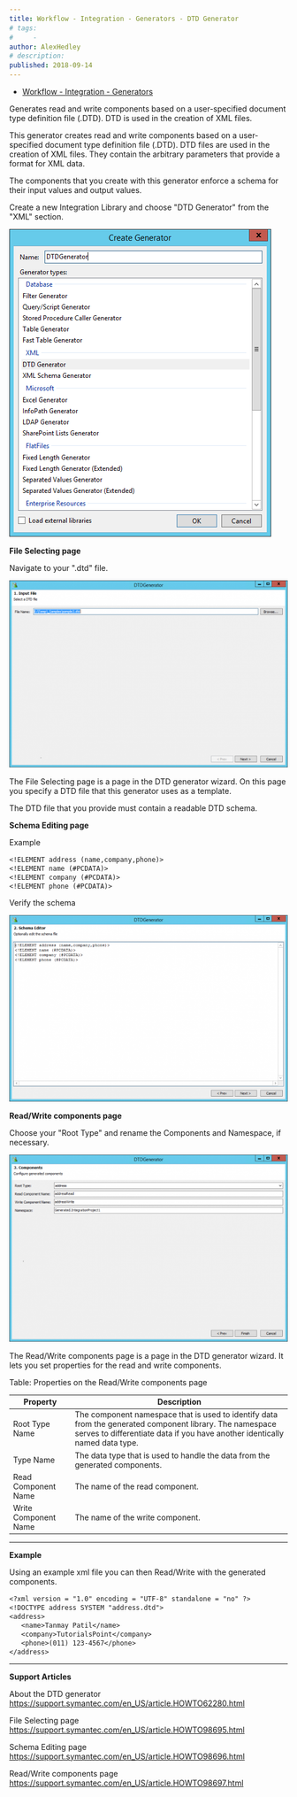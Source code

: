 ```yaml
---
title: Workflow - Integration - Generators - DTD Generator
# tags:
#     - 
author: AlexHedley
# description: 
published: 2018-09-14
---
```


- [Workflow - Integration - Generators](https://community.broadcom.com/symantecenterprise/viewdocument?DocumentKey=79ea49b7-0c3c-49a1-b6ee-66404e1c4477&amp;CommunityKey=04ead5e9-3643-4118-b853-afa5a58710c6&amp;tab=librarydocuments)

Generates read and write components based on a user-specified document type definition file (.DTD). DTD is used in the creation of XML files.
  
This generator creates read and write components based on a user-specified document type definition file (.DTD). DTD files are used in the creation of XML files. They contain the arbitrary parameters that provide a format for XML data.
  
The components that you create with this generator enforce a schema for their input values and output values.
  
Create a new Integration Library and choose "DTD Generator" from the "XML" section.
  
![Workflow_Generators_DTD_Create](images\Workflow_Generators_DTD_Create.png)
  
**File Selecting page**
  
Navigate to your ".dtd" file.
  
![Input File](images\Workflow_Generators_DTD_InputFile.png)
  
The File Selecting page is a page in the DTD generator wizard. On this page you specify a DTD file that this generator uses as a template.
  
The DTD file that you provide must contain a readable DTD schema.
  
**Schema Editing page**
  
Example

    <!ELEMENT address (name,company,phone)>
    <!ELEMENT name (#PCDATA)>
    <!ELEMENT company (#PCDATA)>
    <!ELEMENT phone (#PCDATA)>

Verify the schema
  
![Schema Editor](images\Workflow_Generators_DTD_SchemaEditor.png)
  
**Read/Write components page**
  
Choose your "Root Type" and rename the Components and Namespace, if necessary.
  
![Components](images\Workflow_Generators_DTD_Components.png)
  
The Read/Write components page is a page in the DTD generator wizard. It lets you set properties for the read and write components.
  
Table: Properties on the Read/Write components page

| Property | Description |
| --- | --- |
| Root Type Name | The component namespace that is used to identify data from the generated component library. The namespace serves to differentiate data if you have another identically named data type. |
| Type Name | The data type that is used to handle the data from the generated components. |
| Read Component Name | The name of the read component. |
| Write Component Name | The name of the write component. |

---
  
**Example**
  
Using an example xml file you can then Read/Write with the generated components.

    <?xml version = "1.0" encoding = "UTF-8" standalone = "no" ?>
    <!DOCTYPE address SYSTEM "address.dtd">
    <address>
       <name>Tanmay Patil</name>
       <company>TutorialsPoint</company>
       <phone>(011) 123-4567</phone>
    </address>

---
  
**Support Articles**
  
About the DTD generator  
https://support.symantec.com/en_US/article.HOWTO62280.html
  
File Selecting page  
https://support.symantec.com/en_US/article.HOWTO98695.html
  
Schema Editing page  
https://support.symantec.com/en_US/article.HOWTO98696.html
  
Read/Write components page  
https://support.symantec.com/en_US/article.HOWTO98697.html
